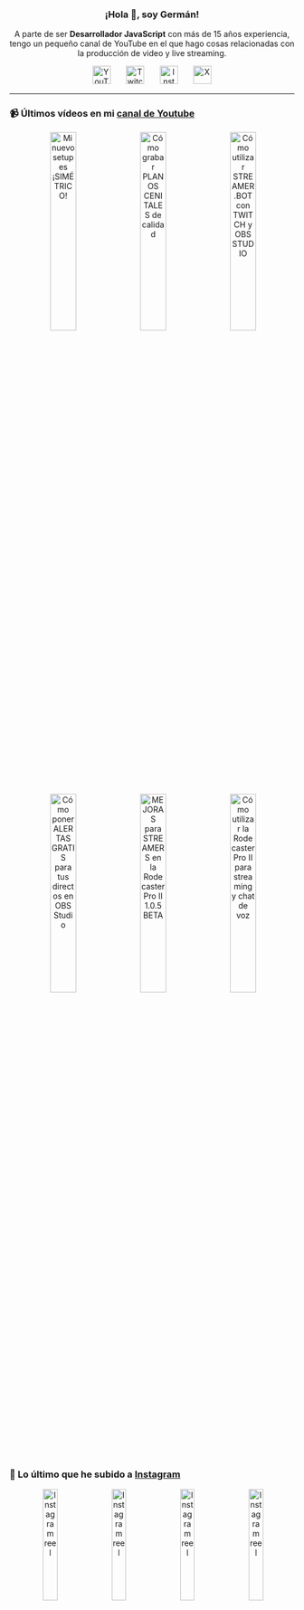 <p align="center" width="300">
  <h3 align="center">¡Hola 👋, soy Germán!</h3>
</p>

<p align="center">A parte de ser <strong>Desarrollador JavaScript</strong> con más de 15 años experiencia, tengo un pequeño canal de YouTube en el que hago cosas relacionadas con la producción de video y live streaming.</p>

<p align="center">
  <a href="https://youtube.com/@germix" target="blank"><img src="https://cdn.simpleicons.org/youtube/FF0000" alt="YouTube" title="YouTube" width="32px" /></a>
  &#8287;&#8287;&#8287;&#8287;&#8287;
  <a href="https://twitch.tv/germix_tv" target="blank"><img src="https://cdn.simpleicons.org/twitch/9146FF" alt="Twitch" title="Twitch" width="32px" /></a>
  &#8287;&#8287;&#8287;&#8287;&#8287;
  <a href="https://instagram.com/germix_tv" target="blank"><img src="https://cdn.simpleicons.org/instagram/E4405F" alt="Instagram" title="Instagram" width="32px" /></a>
  &#8287;&#8287;&#8287;&#8287;&#8287;
  <a href="https://x.com/germix_tv" target="blank"><img src="https://cdn.simpleicons.org/x/000000" alt="X" title="X" width="32px" />
  </a>
</p>

<hr />

<p align="center">
  <h3>📹 Últimos vídeos en mi <a href="https://youtube.com/@germix?sub_confirmation=1" target="blank">canal de Youtube</a></h3>
</p>
<p align="center">&#8287;<a href="https://youtu.be/ibEAW0cBqQA" target="blank"><img width="30%" src="https://img.youtube.com/vi/ibEAW0cBqQA/mqdefault.jpg" alt="Mi nuevo setup es ¡SIMÉTRICO!" title="Mi nuevo setup es ¡SIMÉTRICO!" /></a>  &#8287;<a href="https://youtu.be/2XDhlqEN3cE" target="blank"><img width="30%" src="https://img.youtube.com/vi/2XDhlqEN3cE/mqdefault.jpg" alt="Cómo grabar PLANOS CENITALES de calidad" title="Cómo grabar PLANOS CENITALES de calidad" /></a>  &#8287;<a href="https://youtu.be/2AilFoiYnlc" target="blank"><img width="30%" src="https://img.youtube.com/vi/2AilFoiYnlc/mqdefault.jpg" alt="Cómo utilizar STREAMER.BOT con TWITCH y OBS STUDIO" title="Cómo utilizar STREAMER.BOT con TWITCH y OBS STUDIO" /></a><br />  &#8287;<a href="https://youtu.be/3EUPLZjGjkY" target="blank"><img width="30%" src="https://img.youtube.com/vi/3EUPLZjGjkY/mqdefault.jpg" alt="Cómo poner ALERTAS GRATIS para tus directos en OBS Studio" title="Cómo poner ALERTAS GRATIS para tus directos en OBS Studio" /></a>  &#8287;<a href="https://youtu.be/3mLzME7gODA" target="blank"><img width="30%" src="https://img.youtube.com/vi/3mLzME7gODA/mqdefault.jpg" alt="MEJORAS para STREAMERS en la Rodecaster Pro II 1.0.5 BETA" title="MEJORAS para STREAMERS en la Rodecaster Pro II 1.0.5 BETA" /></a>  &#8287;<a href="https://youtu.be/8784wBhHpVo" target="blank"><img width="30%" src="https://img.youtube.com/vi/8784wBhHpVo/mqdefault.jpg" alt="Cómo utilizar la Rodecaster Pro II para streaming y chat de voz" title="Cómo utilizar la Rodecaster Pro II para streaming y chat de voz" /></a></p>

<p align="center">
  <h3>📸 Lo último que he subido a <a href="https://instagram.com/germix_tv" target="blank">Instagram</a></h3>
</p>
<p align="center">&#8287;<a href='https://instagram.com/p/DE-TbpVNcGd' target='_blank'><img width='22.5%' src='https://scontent-waw2-1.cdninstagram.com/v/t51.29350-15/472990735_1577285422906816_3361671994748548350_n.jpg?stp=dst-jpg_e15_p480x480_tt6&efg=eyJ2ZW5jb2RlX3RhZyI6ImltYWdlX3VybGdlbi4xMDgweDE5MjAuc2RyLmYyOTM1MC5kZWZhdWx0X2NvdmVyX2ZyYW1lIn0&_nc_ht=scontent-waw2-1.cdninstagram.com&_nc_cat=104&_nc_ohc=4v1H_LhR950Q7kNvgHDuC7-&_nc_gid=3780d77cba6a4996a8fad317f723abcd&edm=ACHbZRIBAAAA&ccb=7-5&ig_cache_key=MzU0ODM1OTAxOTEwMzM3MTY3Nw%3D%3D.3-ccb7-5&oh=00_AYDt9d9Ic18rDnRto0nqNj723c_Js78XZrMV3PALpz20gQ&oe=67937B71&_nc_sid=c024bc' alt='Instagram reel' /></a>  &#8287;<a href='https://instagram.com/p/DE905pINOKU' target='_blank'><img width='22.5%' src='https://scontent-waw2-2.cdninstagram.com/v/t51.29350-15/474044974_947778204204559_7179196202823806874_n.jpg?stp=dst-jpg_e15_p480x480_tt6&efg=eyJ2ZW5jb2RlX3RhZyI6ImltYWdlX3VybGdlbi43MjB4MTI4MC5zZHIuZjI5MzUwLmRlZmF1bHRfY292ZXJfZnJhbWUifQ&_nc_ht=scontent-waw2-2.cdninstagram.com&_nc_cat=107&_nc_ohc=CX1s2YPDSJ8Q7kNvgHcJKAc&_nc_gid=3780d77cba6a4996a8fad317f723abcd&edm=ACHbZRIBAAAA&ccb=7-5&ig_cache_key=MzU0ODIyNDc0MTAyNzY2ODYyOA%3D%3D.3-ccb7-5&oh=00_AYCjvYb1xXJGM71egKFNELa4lmmbZY6198VNhdEENQ5e4A&oe=67936373&_nc_sid=c024bc' alt='Instagram reel' /></a>  &#8287;<a href='https://instagram.com/p/DE8i8jfRf6c' target='_blank'><img width='22.5%' src='https://scontent-waw2-2.cdninstagram.com/v/t51.2885-15/474081989_18268190377250009_390229483952806731_n.jpg?stp=dst-jpg_e15_p480x480_tt6&efg=eyJ2ZW5jb2RlX3RhZyI6ImltYWdlX3VybGdlbi4xMjE1eDIxNjAuc2RyLmY3NTc2MS5kZWZhdWx0X2NvdmVyX2ZyYW1lIn0&_nc_ht=scontent-waw2-2.cdninstagram.com&_nc_cat=105&_nc_ohc=ADAW6hMGLk0Q7kNvgEKCQSE&_nc_gid=3780d77cba6a4996a8fad317f723abcd&edm=ACHbZRIBAAAA&ccb=7-5&ig_cache_key=MzU0Nzg2NDMwMTMxNjczNDYyMA%3D%3D.3-ccb7-5&oh=00_AYD2l6LFf6tI0wjVQgZfiaxpZaus2E_e6ApHTt40jWPuDg&oe=67935572&_nc_sid=c024bc' alt='Instagram reel' /></a>  &#8287;<a href='https://instagram.com/p/DE5ph1nNkpS' target='_blank'><img width='22.5%' src='https://scontent-waw2-2.cdninstagram.com/v/t51.29350-15/473755463_1134782054884476_1147529015703000718_n.jpg?stp=dst-jpg_e15_p480x480_tt6&efg=eyJ2ZW5jb2RlX3RhZyI6ImltYWdlX3VybGdlbi43MjB4MTI4MC5zZHIuZjI5MzUwLmRlZmF1bHRfY292ZXJfZnJhbWUifQ&_nc_ht=scontent-waw2-2.cdninstagram.com&_nc_cat=100&_nc_ohc=e0zRNpp5VqgQ7kNvgE7ldVq&_nc_gid=3780d77cba6a4996a8fad317f723abcd&edm=ACHbZRIBAAAA&ccb=7-5&ig_cache_key=MzU0NzA0ODgyNjc0Njg0OTg3NA%3D%3D.3-ccb7-5&oh=00_AYBSgkUMu4p1Y9hGWw5pOQBpEKxOhx_YyCBJjBVrDQfCiA&oe=67935699&_nc_sid=c024bc' alt='Instagram reel' /></a></p>
